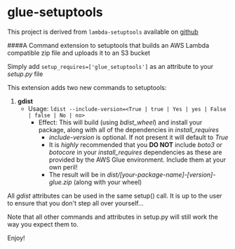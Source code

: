 # glue-setuptools

This project is derived from `lambda-setuptools` available on [github](https://github.com/QuiNovas/lambda-setuptools)


####A Command extension to setuptools that builds an AWS Lambda compatible zip file and uploads it to an S3 bucket

Simply add `setup_requires=['glue_setuptools']` as an attribute to your _setup.py_ file

This extension adds two new commands to setuptools:

1. **gdist**
    * Usage: `ldist --include-version=<True | true | Yes | yes | False | false | No | no>`
        * Effect: This will build (using _bdist_wheel_) and install your package, along with all of the dependencies in _install_requires_
            * _include-version_ is optional. If not present it will default to _True_
            * It is _highly_ recommended that you **DO NOT** include _boto3_ or _botocore_ in your _install_requires_ dependencies as these are provided by the AWS Glue environment. Include them at your own peril! 
            * The result will be in _dist/[your-package-name]-[version]-glue.zip_ (along with your wheel)


All _gdist_ attributes can be used in the same setup() call. It is up to the user to ensure that you don't step all over yourself...

Note that all other commands and attributes in setup.py will still work the way you expect them to.

Enjoy!

